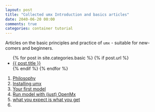 ```yaml
---
layout: post
title: "Collected umx Introduction and basics articles"
date: 2040-06-20 00:00
comments: true
categories: container tutorial
---
```


<a name="top"></a>

Articles on the basic principles and practice of `umx` - suitable for new-comers and beginners.


<ul>
  {% for post in site.categories.basic %}
	{% if post.url %}
		<li><a href="{{ post.url }}">{{ post.title }}</a></li>
	{% endif %}
  {% endfor %}
</ul>


1. [Philosophy](http://tbates.github.io/models/tutorial/2020/12/20/Philosophy.html)
2. [Installing umx](http://tbates.github.io/models/tutorial/2020/12/10/Install.html)
3. [Your first model](http://tbates.github.io/models/tutorial/2020/11/30/First-steps.html)
4. [Run model with (just) OpenMx](http://tbates.github.io/models/tutorial/2020/11/25/Base-OpenMx.html)
5. [what you expect is what you get](http://tbates.github.io/models/tutorial/2020/10/20/What_you_want_is_what_you_get.html)
6. 
